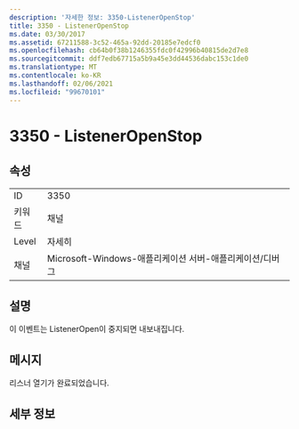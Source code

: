 ```yaml
---
description: '자세한 정보: 3350-ListenerOpenStop'
title: 3350 - ListenerOpenStop
ms.date: 03/30/2017
ms.assetid: 67211588-3c52-465a-92dd-20185e7edcf0
ms.openlocfilehash: cb64b0f38b1246355fdc0f42996b40815de2d7e8
ms.sourcegitcommit: ddf7edb67715a5b9a45e3dd44536dabc153c1de0
ms.translationtype: MT
ms.contentlocale: ko-KR
ms.lasthandoff: 02/06/2021
ms.locfileid: "99670101"
---
```

# <a name="3350---listeneropenstop"></a>3350 - ListenerOpenStop

## <a name="properties"></a>속성  
  
|||  
|-|-|  
|ID|3350|  
|키워드|채널|  
|Level|자세히|  
|채널|Microsoft-Windows-애플리케이션 서버-애플리케이션/디버그|  
  
## <a name="description"></a>설명  

 이 이벤트는 ListenerOpen이 중지되면 내보내집니다.  
  
## <a name="message"></a>메시지  

 리스너 열기가 완료되었습니다.  
  
## <a name="details"></a>세부 정보
